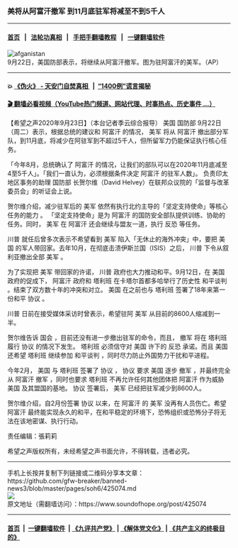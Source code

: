 ### 美将从阿富汗撤军 到11月底驻军将减至不到5千人
------------------------

#### [首页](https://github.com/gfw-breaker/banned-news3/blob/master/README.md) &nbsp;&nbsp;|&nbsp;&nbsp; [法轮功真相](https://github.com/begood0513/basic/blob/master/README.md)  &nbsp;&nbsp;|&nbsp;&nbsp; [手把手翻墙教程](https://github.com/gfw-breaker/guides/wiki)  &nbsp;&nbsp;|&nbsp;&nbsp; [一键翻墙软件](https://github.com/gfw-breaker/nogfw/blob/master/README.md)  



<div><img alt="afganistan" src="https://img.soundofhope.org/2020-09/afganstan-1600899301801.jpg"/>
<br/><figcaption class="caption">
 9月22日，美国防部表示，将继续从阿富汗撤军。图为驻阿富汗的美军。（AP）
</figcaption></div><hr/>

#### 💥 [《伪火》 - 天安门自焚真相 ](http://158.247.195.190:10000/videos/blog/weihuo.html)&nbsp; |&nbsp; [“1400例”谎言揭秘  ](http://158.247.195.190:10000/videos/blog/jiexi1400.html)

#### [ 🎬  翻墙必看视频（YouTube热门频道、网站代理、时事热点、历史事件 ...）](https://github.com/gfw-breaker/links/blob/master/banned.md)

<div><div class="Content__Wrapper sc-1bvya0-0 grZQxZ">
 <p class="meta-top">
  <span class="meta">
   【希望之声2020年9月23日】（本台记者季云综合报导）
  </span>
  <ok href="/term/1045">
   美国
  </ok>
  <ok href="/term/1994">
   国防部
  </ok>
  9月22日（周二）表示，根据总统的建议和
  <ok href="/term/3600">
   阿富汗
  </ok>
  的情况，
  <ok href="/term/4383">
   美军
  </ok>
  将从
  <ok href="/term/3600">
   阿富汗
  </ok>
  撤出部分军队，到11月底，将减少在阿驻军到不超过5千人，但所留军力仍能保证执行核心任务。
 </p>
 <p>
  「今年8月，总统确认了
  <ok href="/term/3600">
   阿富汗
  </ok>
  的情况，让我们的部队可以在2020年11月底减至4至5千人」。「我们一直认为，必须根据条件决定
  <ok href="/term/3600">
   阿富汗
  </ok>
  的驻军人数」。 负责印太地区事务的助理
  <ok href="/term/1994">
   国防部
  </ok>
  长贺尔维（David Helvey）在联邦众议院的「监督与改革委员会」的听证会上说。
 </p>
 <div class="AD_Embed__Wrap-sc-1xslmin-0 igMuqX module desktop">
  <div>
  </div>
 </div>
 <p>
  贺尔维介绍，减少驻军后的
  <ok href="/term/4383">
   美军
  </ok>
  依然有执行北约主导的「坚定支持使命」等核心任务的能力 。 「坚定支持使命」是为
  <ok href="/term/3600">
   阿富汗
  </ok>
  的国防安全部队提供训练、协助的任务。同时，
  <ok href="/term/4383">
   美军
  </ok>
  在
  <ok href="/term/3600">
   阿富汗
  </ok>
  还会继续与盟友一道，执行
  <ok href="/term/13607">
   反恐
  </ok>
  等任务。
 </p>
 <p>
  <ok href="/term/1041">
   川普
  </ok>
  就任后曾多次表示不希望看到
  <ok href="/term/4383">
   美军
  </ok>
  陷入「无休止的海外冲突」中，要把
  <ok href="/term/1045">
   美国
  </ok>
  的军人带回家。去年10月，在彻底击溃伊斯兰国（ISIS）之后，
  <ok href="/term/1041">
   川普
  </ok>
  下令从叙利亚撤出全部
  <ok href="/term/4383">
   美军
  </ok>
  。
 </p>
 <p>
  为了实现把
  <ok href="/term/4383">
   美军
  </ok>
  带回家的许诺，
  <ok href="/term/1041">
   川普
  </ok>
  政府也大力推动和平。9月12日，在
  <ok href="/term/1045">
   美国
  </ok>
  政府的促成下，
  <ok href="/term/3600">
   阿富汗
  </ok>
  政府和
  <ok href="/term/2632">
   塔利班
  </ok>
  在卡塔尔首都多哈举行了历史性
  <ok href="/term/24487">
   和平谈判
  </ok>
  。结束了双方数十年的冲突和对立。
  <ok href="/term/1045">
   美国
  </ok>
  在之前也与
  <ok href="/term/2632">
   塔利班
  </ok>
  签署了18年来第一份和平
  <ok href="/term/12830">
   协议
  </ok>
  。
 </p>
 <p>
  <ok href="/term/1041">
   川普
  </ok>
  日前在接受媒体采访时曾表示，希望驻阿
  <ok href="/term/4383">
   美军
  </ok>
  从目前的8600人缩减到一半。
 </p>
 <p>
  贺尔维告诉
  <ok href="/term/2784">
   国会
  </ok>
  ，目前还没有进一步撤出驻军的命令，而且，
  <ok href="/term/24338">
   撤军
  </ok>
  将在
  <ok href="/term/2632">
   塔利班
  </ok>
  履行
  <ok href="/term/12830">
   协议
  </ok>
  的情况下发生。
  <ok href="/term/2632">
   塔利班
  </ok>
  必须信守对
  <ok href="/term/1045">
   美国
  </ok>
  许下的
  <ok href="/term/13607">
   反恐
  </ok>
  承诺。而且
  <ok href="/term/1045">
   美国
  </ok>
  还希望
  <ok href="/term/2632">
   塔利班
  </ok>
  继续参加
  <ok href="/term/24487">
   和平谈判
  </ok>
  ，同时尽力防止外国势力干扰和平进程。
 </p>
 <p>
  今年2月，
  <ok href="/term/1045">
   美国
  </ok>
  与
  <ok href="/term/2632">
   塔利班
  </ok>
  签署了
  <ok href="/term/12830">
   协议
  </ok>
  ，
  <ok href="/term/12830">
   协议
  </ok>
  要求
  <ok href="/term/1045">
   美国
  </ok>
  逐步
  <ok href="/term/24338">
   撤军
  </ok>
  ，并最终完全从
  <ok href="/term/3600">
   阿富汗
  </ok>
  <ok href="/term/24338">
   撤军
  </ok>
  ，同时也要求
  <ok href="/term/2632">
   塔利班
  </ok>
  不再允许任何其他团体把
  <ok href="/term/3600">
   阿富汗
  </ok>
  作为威胁
  <ok href="/term/1045">
   美国
  </ok>
  及其盟国的基地。
  <ok href="/term/12830">
   协议
  </ok>
  签署后，
  <ok href="/term/4383">
   美军
  </ok>
  已经把驻军减少到8600人。
 </p>
 <p>
  贺尔维介绍，自2月份签署
  <ok href="/term/12830">
   协议
  </ok>
  以来，在
  <ok href="/term/3600">
   阿富汗
  </ok>
  的
  <ok href="/term/4383">
   美军
  </ok>
  没再有人员伤亡。希望
  <ok href="/term/3600">
   阿富汗
  </ok>
  最终能实现永久的和平，在和平稳定的环境下，恐怖组织或恐怖分子将无法在该地密谋、执行行动。
 </p>
 <p class="meta-btm">
  责任编辑：張莉莉
 </p>
 <p class="meta-btm">
  希望之声版权所有，未经希望之声书面允许，不得转载，违者必究。
 </p>
</div>
</div>
<hr/>
手机上长按并复制下列链接或二维码分享本文章：<br/>
https://github.com/gfw-breaker/banned-news3/blob/master/pages/soh6/425074.md <br/>
<a href='https://github.com/gfw-breaker/banned-news3/blob/master/pages/soh6/425074.md'><img src='https://github.com/gfw-breaker/banned-news3/blob/master/pages/soh6/425074.md.png'/></a> <br/>
原文地址（需翻墙访问）：https://www.soundofhope.org/post/425074


------------------------
#### [首页](https://github.com/gfw-breaker/banned-news3/blob/master/README.md) &nbsp;|&nbsp; [一键翻墙软件](https://github.com/gfw-breaker/nogfw/blob/master/README.md) &nbsp;| [《九评共产党》](https://github.com/gfw-breaker/9ping.md/blob/master/README.md#九评之一评共产党是什么) | [《解体党文化》](https://github.com/gfw-breaker/jtdwh.md/blob/master/README.md) | [《共产主义的终极目的》](https://github.com/gfw-breaker/gczydzjmd.md/blob/master/README.md)


<img src='http://gfw-breaker.win/banned-news3/pages/soh6/425074.md' width='0px' height='0px'/>